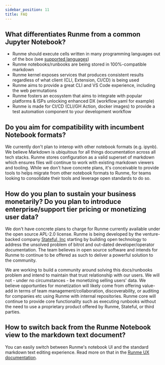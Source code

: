 ```yaml
---
sidebar_position: 11
title: FAQ
---
```


## What differentiates Runme from a common Jupyter Notebook?

- Runme should execute cells written in many programming languages out of the box (see [supported languages](home/features#supported-interpreter))
- Runme notebooks/runbooks are being stored in 100%-compatible markdown
- Runme kernel exposes services that produces consistent results regardless of what client (CLI, Extension, CI/CD) is being used
- Runme aims to provide a great CLI and VS Code experience, including the web permutations
- Runme fosters an ecosystem that aims to integrate with popular platforms & ISPs unlocking enhanced DX (workflow.yaml for example)
- Runme is made for CI/CD (CLI/GH Action, docker images) to provide a test automation component to your development workflow

## Do you aim for compatibility with incumbent Notebook formats?

We currently don't plan to interop with other notebook formats (e.g. ipynb). We believe Markdown is ubiquitous for all things documentation across all tech stacks. Runme stores configuration as a valid superset of markdown which ensures files will continue to work with existing markdown viewers and tooling. While we don't have concrete plans, it's conceivable to provide tools to helps migrate from other notebook formats to Runme, for teams looking to consolidate their tools and leverage open standards to do so.

## How do you plan to sustain your business monetarily? Do you plan to introduce enterprise/support tier pricing or monetizing user data?

We don't have concrete plans to charge for Runme currently available under the open source APL-2.0 license. Runme is being developed by the venture-backed company [Stateful, Inc](https://stateful.com/) starting by building open technology to address the unsolved problem of bitrot and out-dated developer/operator documentation. The team believes in open source software and intends for Runme to continue to be offered as such to deliver a powerful solution to the community.

We are working to build a community around solving this docs/runbooks problem and intend to maintain that trust relationship with our users. We will not - under no circumstances - be monetizing selling users' data. We believe opportunties for monetization will likely come from offering value-add in terms of team management/collaboration, discoverability, or auditing for companies etc using Runme with internal repositories. Runme core will continue to provide core functionality such as executing runbooks without the need to use a proprietary product offered by Runme, Stateful, or third parties.

## How to switch back from the Runme Notebook view to the markdown text document?

You can easily switch between Runme's notebook UI and the standard markdown text editing experience. Read more on that in the [Runme UX documentation](/home/features#runme-ux).
